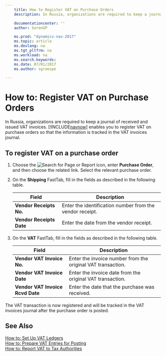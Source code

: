 ```yaml
---
    title: How to Register VAT on Purchase Orders
    description: In Russia, organizations are required to keep a journal of received and issued VAT invoices. [!INCLUDE[navnow](../../includes/navnow_md.md)] enables you to register VAT on purchase orders so that the information is tracked in the VAT invoices journal.

    documentationcenter: ''
    author: SorenGP

    ms.prod: "dynamics-nav-2017"
    ms.topic: article
    ms.devlang: na
    ms.tgt_pltfrm: na
    ms.workload: na
    ms.search.keywords:
    ms.date: 07/01/2017
    ms.author: sgroespe

---
```

# How to: Register VAT on Purchase Orders
In Russia, organizations are required to keep a journal of received and issued VAT invoices. [!INCLUDE[navnow](../../includes/navnow_md.md)] enables you to register VAT on purchase orders so that the information is tracked in the VAT invoices journal.  

## To register VAT on a purchase order  

1.  Choose the ![Search for Page or Report](../../media/ui-search/search_small.png "Search for Page or Report icon") icon, enter **Purchase Order**, and then choose the related link. Select the relevant purchase order.  
2.  On the **Shipping** FastTab, fill in the fields as described in the following table.  

    |Field|Description|  
    |---------------------------------|---------------------------------------|  
    |**Vendor Receipts No.**|Enter the identification number from the vendor receipt.|  
    |**Vendor Receipts Date**|Enter the date from the vendor receipt.|  

3.  On the **VAT** FastTab, fill in the fields as described in the following table.  

    |Field|Description|  
    |---------------------------------|---------------------------------------|  
    |**Vendor VAT Invoice No.**|Enter the invoice number from the original VAT transaction.|  
    |**Vendor VAT Invoice Date**|Enter the invoice date from the original VAT transaction.|  
    |**Vendor VAT Invoice Rcvd Date**|Enter the date that the purchase was received.|  

 The VAT transaction is now registered and will be tracked in the VAT invoices journal after the purchase order is posted.  

## See Also  
 [How to: Set Up VAT Ledgers](how-to-set-up-vat-ledgers.md)   
 [How to: Prepare VAT Entries for Posting](how-to-prepare-vat-entries-for-posting.md)  
 [How to: Report VAT to Tax Authorities](../../finance-how-report-vat.md)
